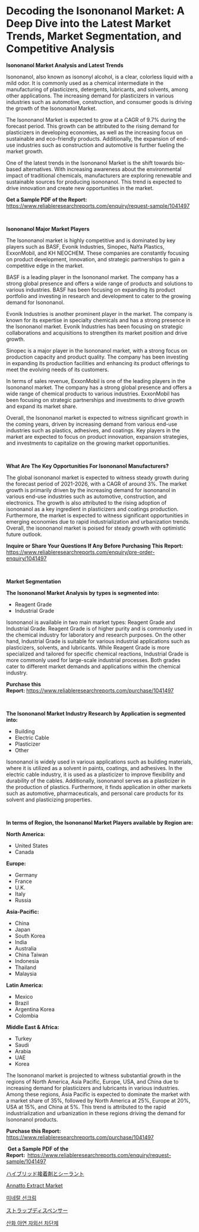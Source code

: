 <p><h1>Decoding the Isononanol Market: A Deep Dive into the Latest Market Trends, Market Segmentation, and Competitive Analysis</h1></p><p><strong>Isononanol Market Analysis and Latest Trends</strong></p>
<p><p>Isononanol, also known as isononyl alcohol, is a clear, colorless liquid with a mild odor. It is commonly used as a chemical intermediate in the manufacturing of plasticizers, detergents, lubricants, and solvents, among other applications. The increasing demand for plasticizers in various industries such as automotive, construction, and consumer goods is driving the growth of the Isononanol Market.</p><p>The Isononanol Market is expected to grow at a CAGR of 9.7% during the forecast period. This growth can be attributed to the rising demand for plasticizers in developing economies, as well as the increasing focus on sustainable and eco-friendly products. Additionally, the expansion of end-use industries such as construction and automotive is further fueling the market growth.</p><p>One of the latest trends in the Isononanol Market is the shift towards bio-based alternatives. With increasing awareness about the environmental impact of traditional chemicals, manufacturers are exploring renewable and sustainable sources for producing isononanol. This trend is expected to drive innovation and create new opportunities in the market.</p></p>
<p><strong>Get a Sample PDF of the Report:&nbsp;</strong> <a href="https://www.reliableresearchreports.com/enquiry/request-sample/1041497">https://www.reliableresearchreports.com/enquiry/request-sample/1041497</a></p>
<p>&nbsp;</p>
<p><strong>Isononanol Major Market Players</strong></p>
<p><p>The Isononanol market is highly competitive and is dominated by key players such as BASF, Evonik Industries, Sinopec, NaYa Plastics, ExxonMobil, and KH NEOCHEM. These companies are constantly focusing on product development, innovation, and strategic partnerships to gain a competitive edge in the market.</p><p>BASF is a leading player in the Isononanol market. The company has a strong global presence and offers a wide range of products and solutions to various industries. BASF has been focusing on expanding its product portfolio and investing in research and development to cater to the growing demand for Isononanol.</p><p>Evonik Industries is another prominent player in the market. The company is known for its expertise in specialty chemicals and has a strong presence in the Isononanol market. Evonik Industries has been focusing on strategic collaborations and acquisitions to strengthen its market position and drive growth.</p><p>Sinopec is a major player in the Isononanol market, with a strong focus on production capacity and product quality. The company has been investing in expanding its production facilities and enhancing its product offerings to meet the evolving needs of its customers.</p><p>In terms of sales revenue, ExxonMobil is one of the leading players in the Isononanol market. The company has a strong global presence and offers a wide range of chemical products to various industries. ExxonMobil has been focusing on strategic partnerships and investments to drive growth and expand its market share.</p><p>Overall, the Isononanol market is expected to witness significant growth in the coming years, driven by increasing demand from various end-use industries such as plastics, adhesives, and coatings. Key players in the market are expected to focus on product innovation, expansion strategies, and investments to capitalize on the growing market opportunities.</p></p>
<p>&nbsp;</p>
<p><strong>What Are The Key Opportunities For Isononanol Manufacturers?</strong></p>
<p><p>The global isononanol market is expected to witness steady growth during the forecast period of 2021-2026, with a CAGR of around 3%. The market growth is primarily driven by the increasing demand for isononanol in various end-use industries such as automotive, construction, and electronics. The growth is also attributed to the rising adoption of isononanol as a key ingredient in plasticizers and coatings production. Furthermore, the market is expected to witness significant opportunities in emerging economies due to rapid industrialization and urbanization trends. Overall, the isononanol market is poised for steady growth with optimistic future outlook.</p></p>
<p><strong>Inquire or Share Your Questions If Any Before Purchasing This Report:</strong> <a href="https://www.reliableresearchreports.com/enquiry/pre-order-enquiry/1041497">https://www.reliableresearchreports.com/enquiry/pre-order-enquiry/1041497</a></p>
<p>&nbsp;</p>
<p><strong>Market Segmentation</strong></p>
<p><strong>The Isononanol Market Analysis by types is segmented into:</strong></p>
<p><ul><li>Reagent Grade</li><li>Industrial Grade</li></ul></p>
<p><p>Isononanol is available in two main market types: Reagent Grade and Industrial Grade. Reagent Grade is of higher purity and is commonly used in the chemical industry for laboratory and research purposes. On the other hand, Industrial Grade is suitable for various industrial applications such as plasticizers, solvents, and lubricants. While Reagent Grade is more specialized and tailored for specific chemical reactions, Industrial Grade is more commonly used for large-scale industrial processes. Both grades cater to different market demands and applications within the chemical industry.</p></p>
<p><strong>Purchase this Report:&nbsp;</strong><a href="https://www.reliableresearchreports.com/purchase/1041497">https://www.reliableresearchreports.com/purchase/1041497</a></p>
<p>&nbsp;</p>
<p><strong>The Isononanol Market Industry Research by Application is segmented into:</strong></p>
<p><ul><li>Building</li><li>Electric Cable</li><li>Plasticizer</li><li>Other</li></ul></p>
<p><p>Isononanol is widely used in various applications such as building materials, where it is utilized as a solvent in paints, coatings, and adhesives. In the electric cable industry, it is used as a plasticizer to improve flexibility and durability of the cables. Additionally, isononanol serves as a plasticizer in the production of plastics. Furthermore, it finds application in other markets such as automotive, pharmaceuticals, and personal care products for its solvent and plasticizing properties.</p></p>
<p>&nbsp;</p>
<p><strong>In terms of Region, the Isononanol Market Players available by Region are:</strong></p>
<p>
    <p> <strong> North America: </strong>
        <ul>
            <li>United States</li>
            <li>Canada</li>
        </ul>
        </p> 
    <p> <strong> Europe: </strong>
        <ul>
            <li>Germany</li>
            <li>France</li>
            <li>U.K.</li>
            <li>Italy</li>
            <li>Russia</li>
        </ul>
        </p> 
    <p> <strong> Asia-Pacific: </strong>
        <ul>
            <li>China</li>
            <li>Japan</li>
            <li>South Korea</li>
            <li>India</li>
            <li>Australia</li>
            <li>China Taiwan</li>
            <li>Indonesia</li>
            <li>Thailand</li>
            <li>Malaysia</li>
        </ul>
        </p> 
    <p> <strong> Latin America: </strong>
        <ul>
            <li>Mexico</li>
            <li>Brazil</li>
            <li>Argentina Korea</li>
            <li>Colombia</li>
        </ul>
        </p> 
    <p> <strong> Middle East & Africa: </strong>
        <ul>
            <li>Turkey</li>
            <li>Saudi</li>
            <li>Arabia</li>
            <li>UAE</li>
            <li>Korea</li>
        </ul>
    </p>
    </p>
<p><p>The Isononanol market is projected to witness substantial growth in the regions of North America, Asia Pacific, Europe, USA, and China due to increasing demand for plasticizers and lubricants in various industries. Among these regions, Asia Pacific is expected to dominate the market with a market share of 35%, followed by North America at 25%, Europe at 20%, USA at 15%, and China at 5%. This trend is attributed to the rapid industrialization and urbanization in these regions driving the demand for Isononanol products.</p></p>
<p><strong>Purchase this Report: </strong><a href="https://www.reliableresearchreports.com/purchase/1041497">https://www.reliableresearchreports.com/purchase/1041497</a></p>
<p>&nbsp;<strong>Get a Sample PDF of the Report:&nbsp;&nbsp;</strong><a href="https://www.reliableresearchreports.com/enquiry/request-sample/1041497">https://www.reliableresearchreports.com/enquiry/request-sample/1041497</a></p>
<p><strong></strong></p>
<p><p><a href="https://medium.com/@alyle7648/%E3%83%8F%E3%82%A4%E3%83%96%E3%83%AA%E3%83%83%E3%83%89%E6%8E%A5%E7%9D%80%E5%89%A4%E3%81%8A%E3%82%88%E3%81%B3%E3%82%B7%E3%83%BC%E3%83%A9%E3%83%B3%E3%83%88%E5%B8%82%E5%A0%B4%E3%83%AC%E3%83%9D%E3%83%BC%E3%83%88%E3%81%AF-%E3%81%93%E3%81%AE%E5%B8%82%E5%A0%B4%E3%81%AE%E6%9C%80%E6%96%B0%E3%83%88%E3%83%AC%E3%83%B3%E3%83%89%E3%81%A8%E6%88%90%E9%95%B7%E6%A9%9F%E4%BC%9A%E3%82%92%E6%98%8E%E3%82%89%E3%81%8B%E3%81%AB%E3%81%97%E3%81%BE%E3%81%99-09a96f7d5570">ハイブリッド接着剤とシーラント</a></p><p><a href="https://github.com/timeliteaut/Market-Research-Report-List-1/blob/main/annatto-extract-market.md">Annatto Extract Market</a></p><p><a href="https://medium.com/@felipegrrady654556/2024%EB%85%84%EB%B6%80%ED%84%B0-2031%EB%85%84%EA%B9%8C%EC%A7%80-%EC%98%88%EC%B8%A1%EB%90%9C-%EA%B4%91%EB%AC%BC-%EC%84%A0%ED%81%AC%EB%A6%BC-%EC%8B%9C%EC%9E%A5-%EB%8F%99%ED%96%A5-%EB%B0%8F-%EC%8B%9C%EC%9E%A5-%EB%B6%84%EC%84%9D-b4598a61fbb6">미네랄 선크림</a></p><p><a href="https://medium.com/@alyle7648/%E3%82%B9%E3%83%88%E3%83%A9%E3%83%83%E3%83%97%E3%83%87%E3%82%A3%E3%82%B9%E3%83%9A%E3%83%B3%E3%82%B5%E3%83%BC%E5%B8%82%E5%A0%B4%E3%81%AF-%E5%B8%82%E5%A0%B4%E3%82%B7%E3%82%A7%E3%82%A2-%E3%82%B5%E3%82%A4%E3%82%BA-%E3%81%8A%E3%82%88%E3%81%B32031%E5%B9%B4%E3%81%BE%E3%81%A7%E3%81%AE%E4%BA%88%E6%B8%AC%E3%81%AB%E7%84%A6%E7%82%B9%E3%82%92%E5%BD%93%E3%81%A6%E3%81%A6%E3%81%84%E3%81%BE%E3%81%99-9a364ce615d6">ストラップディスペンサー</a></p><p><a href="https://medium.com/@felipegrrady654556/%EC%95%84%EC%97%B0-%EC%82%B0%ED%99%94%EB%AC%BC-%EC%84%A0%ED%81%AC%EB%A6%BC-%EC%8B%9C%EC%9E%A5-%EB%8F%99%ED%96%A5-%EB%B0%8F-%EC%8B%9C%EC%9E%A5-%EB%B6%84%EC%84%9D%EC%9D%80-2024-2031%EB%85%84-%EA%B8%B0%EA%B0%84%EC%9D%84-%EB%8C%80%EC%83%81%EC%9C%BC%EB%A1%9C-%EC%98%88%EC%B8%A1%EB%90%98%EC%97%88%EC%8A%B5%EB%8B%88%EB%8B%A4-ba18a6f59620">산화 아연 자외선 차단제</a></p></p>